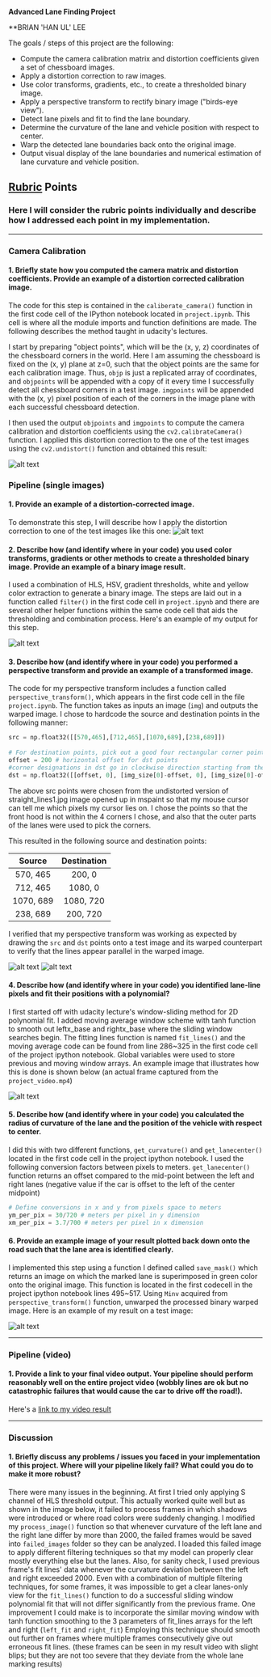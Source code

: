 **Advanced Lane Finding Project**

**BRIAN 'HAN UL' LEE

The goals / steps of this project are the following:

* Compute the camera calibration matrix and distortion coefficients given a set of chessboard images.
* Apply a distortion correction to raw images.
* Use color transforms, gradients, etc., to create a thresholded binary image.
* Apply a perspective transform to rectify binary image ("birds-eye view").
* Detect lane pixels and fit to find the lane boundary.
* Determine the curvature of the lane and vehicle position with respect to center.
* Warp the detected lane boundaries back onto the original image.
* Output visual display of the lane boundaries and numerical estimation of lane curvature and vehicle position.

[//]: # (Image References)

[image1]: ./output_images/undistort_output.png "Undistorted"
[image2]: ./output_images/orig_undist.png "Undistorted test image"
[image3]: ./output_images/orig_warped.png "Road Transformed"
[image4]: ./output_images/orig_filteredFinal.png "Binary Example"
[image5]: ./output_images/orig_finalFilteredWarpedBinary.png "Warp Example"
[image6]: ./output_images/plot_fit_lines_windows.png "Fit Visual"
[image7]: ./output_images/orig_finalMaskFiltered.png "Output"
[video1]: ./result.mp4 "Video"

## [Rubric](https://review.udacity.com/#!/rubrics/571/view) Points

### Here I will consider the rubric points individually and describe how I addressed each point in my implementation.  

---

### Camera Calibration

#### 1. Briefly state how you computed the camera matrix and distortion coefficients. Provide an example of a distortion corrected calibration image.

The code for this step is contained in the `caliberate_camera()` function in the first code cell of the IPython notebook located in `project.ipynb`. This cell is where all the module imports and function definitions are made. The following describes the method taught in udacity's lectures.

I start by preparing "object points", which will be the (x, y, z) coordinates of the chessboard corners in the world. Here I am assuming the chessboard is fixed on the (x, y) plane at z=0, such that the object points are the same for each calibration image.  Thus, `objp` is just a replicated array of coordinates, and `objpoints` will be appended with a copy of it every time I successfully detect all chessboard corners in a test image.  `imgpoints` will be appended with the (x, y) pixel position of each of the corners in the image plane with each successful chessboard detection.  

I then used the output `objpoints` and `imgpoints` to compute the camera calibration and distortion coefficients using the `cv2.calibrateCamera()` function.  I applied this distortion correction to the one of the test images using the `cv2.undistort()` function and obtained this result: 

![alt text][image1]

### Pipeline (single images)

#### 1. Provide an example of a distortion-corrected image.

To demonstrate this step, I will describe how I apply the distortion correction to one of the test images like this one:
![alt text][image2]

#### 2. Describe how (and identify where in your code) you used color transforms, gradients or other methods to create a thresholded binary image.  Provide an example of a binary image result.

I used a combination of HLS, HSV, gradient thresholds, white and yellow color extraction to generate a binary image. The steps are laid out in a function called `filter()` in the first code cell in `project.ipynb` and there are several other helper functions within the same code cell that aids the thresholding and combination process. Here's an example of my output for this step. 

![alt text][image4]

#### 3. Describe how (and identify where in your code) you performed a perspective transform and provide an example of a transformed image.

The code for my perspective transform includes a function called `perspective_transform()`, which appears in the first code cell in the file `project.ipynb`. The function takes as inputs an image (`img`) and outputs the warped image. I chose to hardcode the source and destination points in the following manner:

```python
src = np.float32([[570,465],[712,465],[1070,689],[238,689]])
    
# For destination points, pick out a good four rectangular corner points, with enough offset so that curved lines won't get cut off
offset = 200 # horizontal offset for dst points    
#corner designations in dst go in clockwise direction starting from the left top corner
dst = np.float32([[offset, 0], [img_size[0]-offset, 0], [img_size[0]-offset, img_size[1]], [offset, img_size[1]]])
```

The above src points were chosen from the undistorted version of straight_lines1.jpg image opened up in mspaint so that my mouse cursor can tell me which pixels my cursor lies on. I chose the points so that the front hood is not within the 4 corners I chose, and also that the outer parts of the lanes were used to pick the corners.

This resulted in the following source and destination points:

| Source        | Destination   | 
|:-------------:|:-------------:| 
| 570, 465      | 200, 0        | 
| 712, 465      | 1080, 0      |
| 1070, 689     | 1080, 720      |
| 238, 689      | 200, 720      |

I verified that my perspective transform was working as expected by drawing the `src` and `dst` points onto a test image and its warped counterpart to verify that the lines appear parallel in the warped image.

![alt text][image3]
![alt text][image5]

#### 4. Describe how (and identify where in your code) you identified lane-line pixels and fit their positions with a polynomial?

I first started off with udacity lecture's window-sliding method for 2D polynomial fit. I added moving average window scheme with tanh function to smooth out leftx_base and rightx_base where the sliding window searches begin.
The fitting lines function is named `fit_lines()` and the moving average code can be found from line 286~325 in the first code cell of the project ipython notebook. Global variables were used to store previous and moving window arrays.
An example image that illustrates how this is done is shown below (an actual frame captured from the `project_video.mp4`) 

![alt text][image6]

#### 5. Describe how (and identify where in your code) you calculated the radius of curvature of the lane and the position of the vehicle with respect to center.

I did this with two different functions, `get_curvature()` and `get_lanecenter()` located in the first code cell in the project ipython notebook.
I used the following conversion factors between pixels to meters. `get_lanecenter()` function returns an offset compared to the mid-point between the left and right lanes (negative value if the car is offset to the left of the center midpoint)

```python
# Define conversions in x and y from pixels space to meters
ym_per_pix = 30/720 # meters per pixel in y dimension
xm_per_pix = 3.7/700 # meters per pixel in x dimension
```

#### 6. Provide an example image of your result plotted back down onto the road such that the lane area is identified clearly.

I implemented this step using a function I defined called `save_mask()` which returns an image on which the marked lane is superimposed in green color onto the original image.
This function is located in the first codecell in the project ipython notebook lines 495~517. Using `Minv` acquired from `perspective_transform()` function, unwarped the processed binary warped image.
Here is an example of my result on a test image:

![alt text][image7]

---

### Pipeline (video)

#### 1. Provide a link to your final video output.  Your pipeline should perform reasonably well on the entire project video (wobbly lines are ok but no catastrophic failures that would cause the car to drive off the road!).

Here's a [link to my video result](./project_video.mp4)

---

### Discussion

#### 1. Briefly discuss any problems / issues you faced in your implementation of this project.  Where will your pipeline likely fail?  What could you do to make it more robust?

There were many issues in the beginning. At first I tried only applying S channel of HLS threshold output. This actually worked quite well but as shown in the image below, it failed to process frames in which shadows were introduced or where road colors were suddenly changing. I modified my `process_image()` function so that whenever curvature of the left lane and the right lane differ by more than 2000, the failed frames would be saved into `failed_images` folder so they can be analyzed.
I loaded this failed image to apply different filtering techniques so that my model can properly clear mostly everything else but the lanes. Also, for sanity check, I used previous frame's fit lines' data whenever the curvature deviation between the left and right exceeded 2000. Even with a combination of multiple filtering techniques, for some frames, it was impossible to get a clear lanes-only view for the `fit_lines()` function to do a successful sliding window polynomial fit that will not differ significantly from the previous frame.
One improvement I could make is to incorporate the similar moving window with tanh function smoothing to the 3 parameters of fit_lines arrays for the left and right (`left_fit` and `right_fit`)
Employing this technique should smooth out further on frames where multiple frames consecutively give out erroneous fit lines. (these frames can be seen in my result video with slight blips; but they are not too severe that they deviate from the whole lane marking results)
  
